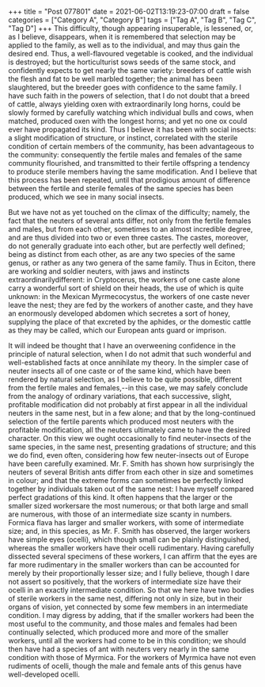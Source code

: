 +++
title = "Post 077801"
date = 2021-06-02T13:19:23-07:00
draft = false
categories = ["Category A", "Category B"]
tags = ["Tag A", "Tag B", "Tag C", "Tag D"]
+++
This difficulty, though appearing insuperable, is lessened, or, as I believe, disappears, when it is remembered that selection may be applied to the family, as well as to the individual, and may thus gain the desired end. Thus, a well-flavoured vegetable is cooked, and the individual is destroyed; but the horticulturist sows seeds of the same stock, and confidently expects to get nearly the same variety: breeders of cattle wish the flesh and fat to be well marbled together; the animal has been slaughtered, but the breeder goes with confidence to the same family. I have such faith in the powers of selection, that I do not doubt that a breed of cattle, always yielding oxen with extraordinarily long horns, could be slowly formed by carefully watching which individual bulls and cows, when matched, produced oxen with the longest horns; and yet no one ox could ever have propagated its kind. Thus I believe it has been with social insects: a slight modification of structure, or instinct, correlated with the sterile condition of certain members of the community, has been advantageous to the community: consequently the fertile males and females of the same community flourished, and transmitted to their fertile offspring a tendency to produce sterile members having the same modification. And I believe that this process has been repeated, until that prodigious amount of difference between the fertile and sterile females of the same species has been produced, which we see in many social insects.

But we have not as yet touched on the climax of the difficulty; namely, the fact that the neuters of several ants differ, not only from the fertile females and males, but from each other, sometimes to an almost incredible degree, and are thus divided into two or even three castes. The castes, moreover, do not generally graduate into each other, but are perfectly well defined; being as distinct from each other, as are any two species of the same genus, or rather as any two genera of the same family. Thus in Eciton, there are working and soldier neuters, with jaws and instincts extraordinarilydifferent: in Cryptocerus, the workers of one caste alone carry a wonderful sort of shield on their heads, the use of which is quite unknown: in the Mexican Myrmecocystus, the workers of one caste never leave the nest; they are fed by the workers of another caste, and they have an enormously developed abdomen which secretes a sort of honey, supplying the place of that excreted by the aphides, or the domestic cattle as they may be called, which our European ants guard or imprison.

It will indeed be thought that I have an overweening confidence in the principle of natural selection, when I do not admit that such wonderful and well-established facts at once annihilate my theory. In the simpler case of neuter insects all of one caste or of the same kind, which have been rendered by natural selection, as I believe to be quite possible, different from the fertile males and females,--in this case, we may safely conclude from the analogy of ordinary variations, that each successive, slight, profitable modification did not probably at first appear in all the individual neuters in the same nest, but in a few alone; and that by the long-continued selection of the fertile parents which produced most neuters with the profitable modification, all the neuters ultimately came to have the desired character. On this view we ought occasionally to find neuter-insects of the same species, in the same nest, presenting gradations of structure; and this we do find, even often, considering how few neuter-insects out of Europe have been carefully examined. Mr. F. Smith has shown how surprisingly the neuters of several British ants differ from each other in size and sometimes in colour; and that the extreme forms can sometimes be perfectly linked together by individuals taken out of the same nest: I have myself compared perfect gradations of this kind. It often happens that the larger or the smaller sized workersare the most numerous; or that both large and small are numerous, with those of an intermediate size scanty in numbers. Formica flava has larger and smaller workers, with some of intermediate size; and, in this species, as Mr. F. Smith has observed, the larger workers have simple eyes (ocelli), which though small can be plainly distinguished, whereas the smaller workers have their ocelli rudimentary. Having carefully dissected several specimens of these workers, I can affirm that the eyes are far more rudimentary in the smaller workers than can be accounted for merely by their proportionally lesser size; and I fully believe, though I dare not assert so positively, that the workers of intermediate size have their ocelli in an exactly intermediate condition. So that we here have two bodies of sterile workers in the same nest, differing not only in size, but in their organs of vision, yet connected by some few members in an intermediate condition. I may digress by adding, that if the smaller workers had been the most useful to the community, and those males and females had been continually selected, which produced more and more of the smaller workers, until all the workers had come to be in this condition; we should then have had a species of ant with neuters very nearly in the same condition with those of Myrmica. For the workers of Myrmica have not even rudiments of ocelli, though the male and female ants of this genus have well-developed ocelli.
